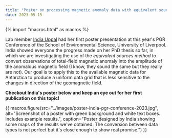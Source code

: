```yaml
---
title: "Poster on processing magnetic anomaly data with equivalent sources"
date: 2023-05-15
---
```


{% import "macros.html" as macros %}

Lab member [India Uppal](../team#indiauppal) had her first poster presentation
at this year's PGR Conference of the School of Environmental Science,
University of Liverpool.
India showed everyone the progress made on her PhD thesis so far, in which we
are investigating the use of the *equivalent sources method* to convert
observations of total-field magnetic anomaly into the amplitude of the
anomalous magnetic field (I know, they sound the same but they really are not).
Our goal is to apply this to the available magnetic data for Antarctica to
produce a uniform data grid that is less sensitive to the changes in direction
of the geomagnetic field.

**Checkout India's poster below and keep an eye out for her first publication on
this topic!**

{{ macros.figure(src="../images/poster-india-pgr-conference-2023.jpg", alt="Screenshot of a poster with green background and white text boxes. Includes example results.", caption="Poster designed by India showing some maps of the results we've obtained. The conversion between data types is not perfect but it's close enough to show real promise.") }}
